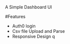  A Simple Dashboard UI 

#Features
- Auth0 login 
- Csv file Upload and Parse 
- Responsive Design q